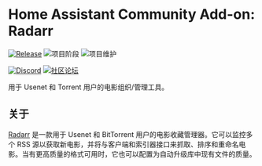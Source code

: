# Home Assistant Community Add-on: Radarr

[![Release][release-shield]][release] ![项目阶段][project-stage-shield] ![项目维护][maintenance-shield]

[![Discord][discord-shield]][discord] [![社区论坛][forum-shield]][forum]

用于 Usenet 和 Torrent 用户的电影组织/管理工具。

## 关于

[Radarr] 是一款用于 Usenet 和 BitTorrent 用户的电影收藏管理器。它可以监控多个 RSS 源以获取新电影，并将与客户端和索引器接口来抓取、排序和重命名电影。当有更高质量的格式可用时，它也可以配置为自动升级库中现有文件的质量。

[Radarr]: https://radarr.video/

[discord-shield]: https://img.shields.io/discord/330944238910963714.svg
[discord]: https://discord.gg/c5DvZ4e
[forum-shield]: https://img.shields.io/badge/community-forum-brightgreen.svg
[forum]: https://community.home-assistant.io/t/?u=frenck
[maintenance-shield]: https://img.shields.io/maintenance/yes/2025.svg
[project-stage-shield]: https://img.shields.io/badge/project%20stage-experimental-yellow.svg
[release-shield]: https://img.shields.io/badge/version-v0.22.0-blue.svg
[release]: https://github.com/hassio-addons/addon-radarr/tree/v0.22.0